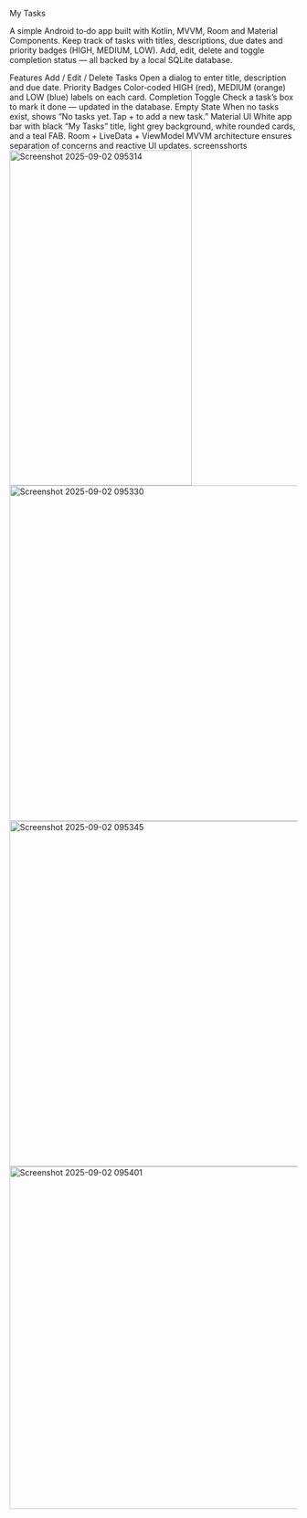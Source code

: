 My Tasks

A simple Android to‑do app built with Kotlin, MVVM, Room and Material Components.
Keep track of tasks with titles, descriptions, due dates and priority badges (HIGH, MEDIUM, LOW). Add, edit, delete and toggle completion status — all backed by a local SQLite database.

Features
Add / Edit / Delete Tasks
Open a dialog to enter title, description and due date.
Priority Badges
Color‑coded HIGH (red), MEDIUM (orange) and LOW (blue) labels on each card.
Completion Toggle
Check a task’s box to mark it done — updated in the database.
Empty State
When no tasks exist, shows “No tasks yet. Tap + to add a new task.”
Material UI
White app bar with black “My Tasks” title, light grey background, white rounded cards, and a teal FAB.
Room + LiveData + ViewModel
MVVM architecture ensures separation of concerns and reactive UI updates. 
 screensshorts
 <img width="319" height="587" alt="Screenshot 2025-09-02 095314" src="https://github.com/user-attachments/assets/339c3670-b943-47c4-9207-2c617944d01a" />
 <img width="698" height="588" alt="Screenshot 2025-09-02 095330" src="https://github.com/user-attachments/assets/5f4785e6-d392-4bf1-a394-994c1fa2dee2" />
 <img width="677" height="605" alt="Screenshot 2025-09-02 095345" src="https://github.com/user-attachments/assets/73392f9e-05a4-48a8-baa1-ed868d7fe172" />
 <img width="653" height="600" alt="Screenshot 2025-09-02 095401" src="https://github.com/user-attachments/assets/5fdc1dd8-636a-42c6-9d63-dd11fe072b83" />



